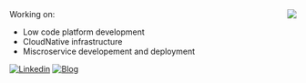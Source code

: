 <img align="right" src="https://github-readme-stats.vercel.app/api?username=geekeren&show_icons=true&icon_color=805AD5&text_color=718096&bg_color=ffffff&hide_title=true" />
Working on:

- Low code platform development
- CloudNative infrastructure
- Miscroservice developement and deployment

[![Linkedin](https://img.shields.io/badge/-LinkedIn-blue?style=flat&logo=Linkedin&logoColor=white)](https://www.linkedin.com/in/brainwang/)
[![Blog](https://img.shields.io/badge/-Blog-green?style=flat&logo=Wordpress&logoColor=white)](http://wangbaiyuan.cn/)

